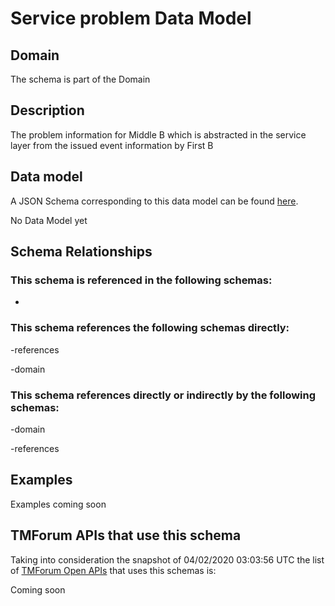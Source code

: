 # Service problem Data Model

## Domain

The  schema is part of the  Domain

## Description

The problem information for Middle B which is abstracted in the service layer from the issued event information by First B

## Data model

A JSON Schema corresponding to this data model can be found
[here](https://github.com/tmforum-rand/schemas/blob/candidates/Service/ServiceProblem.schema.json).

No Data Model yet

## Schema Relationships

### This schema is referenced in the following schemas:

-

### This schema references the following schemas directly:

-references

-domain

### This schema references directly or indirectly by the following schemas:

-domain

-references



## Examples

Examples coming soon

## TMForum APIs that use this schema

Taking into consideration the snapshot of 04/02/2020 03:03:56 UTC the list of [TMForum Open APIs](https://www.tmforum.org/open-apis/) that uses this schemas is:

Coming soon